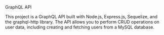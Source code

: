 GraphQL API

This project is a GraphQL API built with Node.js, Express.js, Sequelize, and the graphql-http library. 
The API allows you to perform CRUD operations on user data, including creating and fetching users from a MySQL database.
